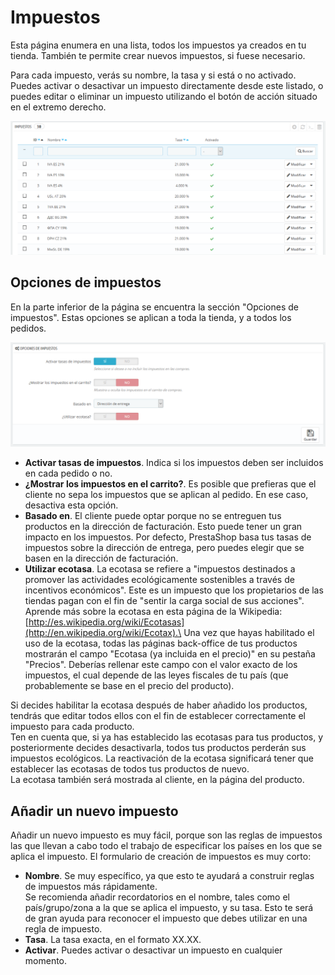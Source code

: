 # Impuestos

Esta página enumera en una lista, todos los impuestos ya creados en tu tienda. También te permite crear nuevos impuestos, si fuese necesario.

Para cada impuesto, verás su nombre, la tasa y si está o no activado. Puedes activar o desactivar un impuesto directamente desde este listado, o puedes editar o eliminar un impuesto utilizando el botón de acción situado en el extremo derecho.

![](../../../../.gitbook/assets/54265362.png)

## Opciones de impuestos <a href="impuestos-opcionesdeimpuestos" id="impuestos-opcionesdeimpuestos"></a>

En la parte inferior de la página se encuentra la sección "Opciones de impuestos". Estas opciones se aplican a toda la tienda, y a todos los pedidos.

![](../../../../.gitbook/assets/54265364.png)

* **Activar tasas de impuestos**. Indica si los impuestos deben ser incluidos en cada pedido o no.
* **¿Mostrar los impuestos en el carrito?**. Es posible que prefieras que el cliente no sepa los impuestos que se aplican al pedido. En ese caso, desactiva esta opción.
* **Basado en**. El cliente puede optar porque no se entreguen tus productos en la dirección de facturación. Esto puede tener un gran impacto en los impuestos. Por defecto, PrestaShop basa tus tasas de impuestos sobre la dirección de entrega, pero puedes elegir que se basen en la dirección de facturación.
* **Utilizar ecotasa**. La ecotasa se refiere a "impuestos destinados a promover las actividades ecológicamente sostenibles a través de incentivos económicos". Este es un impuesto que los propietarios de las tiendas pagan con el fin de "sentir la carga social de sus acciones". Aprende más sobre la ecotasa en esta página de la Wikipedia: [http://es.wikipedia.org/wiki/Ecotasas](http://en.wikipedia.org/wiki/Ecotax).\
  &#x20;Una vez que hayas habilitado el uso de la ecotasa, todas las páginas back-office de tus productos mostrarán el campo "Ecotasa (ya incluida en el precio)" en su pestaña "Precios". Deberías rellenar este campo con el valor exacto de los impuestos, el cual depende de las leyes fiscales de tu país (que probablemente se base en el precio del producto).

Si decides habilitar la ecotasa después de haber añadido los productos, tendrás que editar todos ellos con el fin de establecer correctamente el impuesto para cada producto.\
Ten en cuenta que, si ya has establecido las ecotasas para tus productos, y posteriormente decides desactivarla, todos tus productos perderán sus impuestos ecológicos. La reactivación de la ecotasa significará tener que establecer las ecotasas de todos tus productos de nuevo.\
La ecotasa también será mostrada al cliente, en la página del producto.

## Añadir un nuevo impuesto <a href="impuestos-anadirunnuevoimpuesto" id="impuestos-anadirunnuevoimpuesto"></a>

Añadir un nuevo impuesto es muy fácil, porque son las reglas de impuestos las que llevan a cabo todo el trabajo de especificar los países en los que se aplica el impuesto. El formulario de creación de impuestos es muy corto:

* **Nombre**. Se muy específico, ya que esto te ayudará a construir reglas de impuestos más rápidamente.\
  Se recomienda añadir recordatorios en el nombre, tales como el país/grupo/zona a la que se aplica el impuesto, y su tasa. Esto te será de gran ayuda para reconocer el impuesto que debes utilizar en una regla de impuesto.
* **Tasa**. La tasa exacta, en el formato XX.XX.
* **Activar**. Puedes activar o desactivar un impuesto en cualquier momento.
